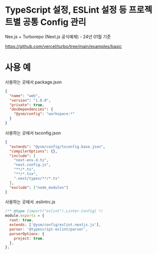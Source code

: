 # TypeScript 설정, ESLint 설정 등 프로젝트별 공통 Config 관리

Nex.js + Turborepo (Next.js 공식예제) - 24년 01월 기준

https://github.com/vercel/turbo/tree/main/examples/basic

# 사용 예

사용하는 곳에서 package.json

```json
{
  "name": "web",
  "version": "1.0.0",
  "private": true,
  "devDependencies": {
    "@ysm/config": "workspace:*"
  }
}
```

사용하는 곳에서 tsconfig.json

```json
{
  "extends": "@ysm/config/tsconfig.base.json",
  "compilerOptions": {},
  "include": [
    "next-env.d.ts",
    "next.config.js",
    "**/*.ts",
    "**/*.tsx",
    ".next/types/**/*.ts"
  ],
  "exclude": ["node_modules"]
}
```

사용하는 곳에서 .eslintrc.js

```javascript
/** @type {import("eslint").Linter.Config} */
module.exports = {
  root: true,
  extends: ['@ysm/config/eslint.nextjs.js'],
  parser: '@typescript-eslint/parser',
  parserOptions: {
    project: true,
  },
};
```

